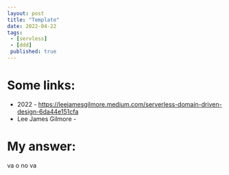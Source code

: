 ```yaml
---
layout: post
title: "Template"
date: 2022-04-22
tags:
 - [servless]
 - [ddd]
 published: true
---
```


# Some links:

- 2022 - https://leejamesgilmore.medium.com/serverless-domain-driven-design-6da44e151cfa
- Lee James Gilmore - 



# My answer:
va o no va 


